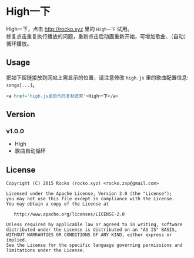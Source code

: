 # High一下

High一下，点击 http://rocko.xyz 里的 `High一下` 试用。   
修复点击重复执行播放的问题，重新点击后动画重新开始，可增加歌曲、（自动）循环播放。

## Usage

把如下超链接放到网站上需显示的位置，请注意修改 `high.js` 里的歌曲配置信息: `songs[...]`。

``` Html
<a href='high.js里的代码复制进来'>High一下</a> 
```

## Version

### v1.0.0

- High
- 歌曲自动循环

## License

``` License
Copyright (C) 2015 Rocko (rocko.xyz) <rocko.zxp@gmail.com>

Licensed under the Apache License, Version 2.0 (the "License");
you may not use this file except in compliance with the License.
You may obtain a copy of the License at

   http://www.apache.org/licenses/LICENSE-2.0

Unless required by applicable law or agreed to in writing, software
distributed under the License is distributed on an "AS IS" BASIS,
WITHOUT WARRANTIES OR CONDITIONS OF ANY KIND, either express or implied.
See the License for the specific language governing permissions and
limitations under the License.
```